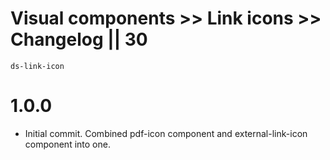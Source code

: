 # Visual components >> Link icons >> Changelog || 30

`ds-link-icon`


# 1.0.0
* Initial commit. Combined pdf-icon component and external-link-icon component into one.

